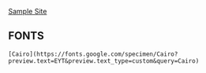 [Sample Site](https://arrtify.com/)


## FONTS

    [Cairo](https://fonts.google.com/specimen/Cairo?preview.text=EYT&preview.text_type=custom&query=Cairo)
    